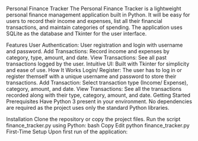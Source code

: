 Personal Finance Tracker 
The Personal Finance Tracker is a lightweight personal finance management application built in Python. It will be easy for users to record their income and expenses, list all their financial transactions, and maintain categories of spending. The application uses SQLite as the database and Tkinter for the user interface.

Features 
User Authentication: User registration and login with username and password.
Add Transactions: Record income and expenses by category, type, amount, and date.
View Transactions: See all past transactions logged by the user.
Intuitive UI: Built with Tkinter for simplicity and ease of use.
How It Works 
Login/ Register:
The user has to log in or register themself with a unique username and password to store their transactions.
Add Transaction:
Select transaction type (Income/ Expense), category, amount, and date.
View Transactions:
See all the transactions recorded along with their type, category, amount, and date.
Getting Started 
Prerequisites
Have Python 3 present in your environment. No dependencies are required as the project uses only the standard Python libraries.

Installation
Clone the repository or copy the project files.
Run the script finance_tracker.py using Python:
bash
Copy
Edit
python finance_tracker.py
First-Time Setup
Upon first run of the application:
